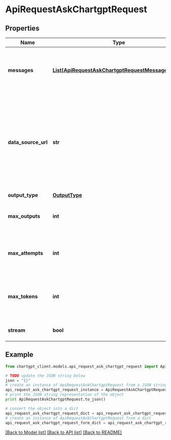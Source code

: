 # ApiRequestAskChartgptRequest


## Properties
Name | Type | Description | Notes
------------ | ------------- | ------------- | -------------
**messages** | [**List[ApiRequestAskChartgptRequestMessagesInner]**](ApiRequestAskChartgptRequestMessagesInner.md) | The messages based on which the response will be generated. | [optional] 
**data_source_url** | **str** | The data source URL based on which the response will be generated. The entity is optional. If not specified, the default data source will be used. | [optional] [default to '']
**output_type** | [**OutputType**](OutputType.md) |  | [optional] 
**max_outputs** | **int** | The maximum number of outputs to generate. | [optional] [default to 10]
**max_attempts** | **int** | The maximum number of attempts to generate an output. | [optional] [default to 10]
**max_tokens** | **int** | The maximum number of tokens to use for generating an output. | [optional] [default to 10]
**stream** | **bool** | Whether to stream the response. | [optional] [default to False]

## Example

```python
from chartgpt_client.models.api_request_ask_chartgpt_request import ApiRequestAskChartgptRequest

# TODO update the JSON string below
json = "{}"
# create an instance of ApiRequestAskChartgptRequest from a JSON string
api_request_ask_chartgpt_request_instance = ApiRequestAskChartgptRequest.from_json(json)
# print the JSON string representation of the object
print ApiRequestAskChartgptRequest.to_json()

# convert the object into a dict
api_request_ask_chartgpt_request_dict = api_request_ask_chartgpt_request_instance.to_dict()
# create an instance of ApiRequestAskChartgptRequest from a dict
api_request_ask_chartgpt_request_form_dict = api_request_ask_chartgpt_request.from_dict(api_request_ask_chartgpt_request_dict)
```
[[Back to Model list]](../README.md#documentation-for-models) [[Back to API list]](../README.md#documentation-for-api-endpoints) [[Back to README]](../README.md)


